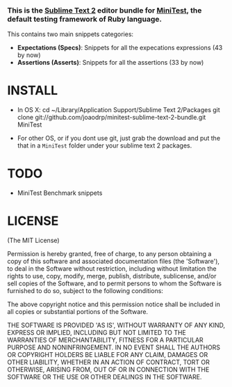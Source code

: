 ### This is the [Sublime Text 2][] editor bundle for [MiniTest][], the default testing framework of Ruby language.

This contains two main snippets categories:

- **Expectations (Specs)**: Snippets for all the expecations expressions (43 by now)
- **Assertions (Asserts)**: Snippets for all the assertions (33 by now)

INSTALL
=======
- In OS X:
cd ~/Library/Application Support/Sublime Text 2/Packages
git clone git://github.com/joaodrp/minitest-sublime-text-2-bundle.git MiniTest

- For other OS, or if you dont use git, just grab the download and put the that in a  `MiniTest` folder under your sublime text 2 packages.

TODO
=======
* MiniTest Benchmark snippets

[MiniTest]: https://github.com/seattlerb/minitest
[Sublime Text 2]: http://www.sublimetext.com/

LICENSE
=======

(The MIT License)

Permission is hereby granted, free of charge, to any person obtaining
a copy of this software and associated documentation files (the
'Software'), to deal in the Software without restriction, including
without limitation the rights to use, copy, modify, merge, publish,
distribute, sublicense, and/or sell copies of the Software, and to
permit persons to whom the Software is furnished to do so, subject to
the following conditions:

The above copyright notice and this permission notice shall be
included in all copies or substantial portions of the Software.

THE SOFTWARE IS PROVIDED 'AS IS', WITHOUT WARRANTY OF ANY KIND,
EXPRESS OR IMPLIED, INCLUDING BUT NOT LIMITED TO THE WARRANTIES OF
MERCHANTABILITY, FITNESS FOR A PARTICULAR PURPOSE AND NONINFRINGEMENT.
IN NO EVENT SHALL THE AUTHORS OR COPYRIGHT HOLDERS BE LIABLE FOR ANY
CLAIM, DAMAGES OR OTHER LIABILITY, WHETHER IN AN ACTION OF CONTRACT,
TORT OR OTHERWISE, ARISING FROM, OUT OF OR IN CONNECTION WITH THE
SOFTWARE OR THE USE OR OTHER DEALINGS IN THE SOFTWARE.